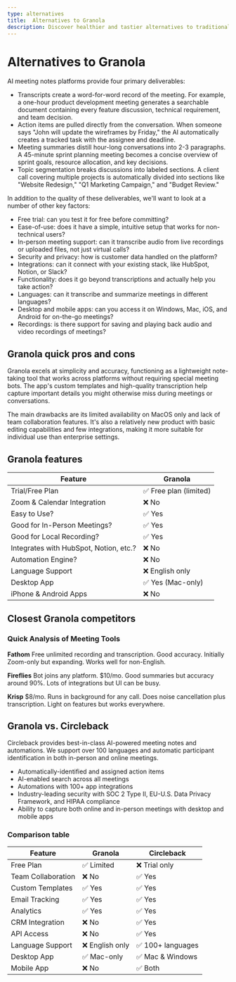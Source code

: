 ```yaml
---
type: alternatives
title:  Alternatives to Granola  
description: Discover healthier and tastier alternatives to traditional granola. Compare granola with circleback and find your new favorite breakfast option.
---
```


# Alternatives to Granola    
AI meeting notes platforms provide four primary deliverables:  
  
* Transcripts create a word-for-word record of the meeting. For example, a one-hour product development meeting generates a searchable document containing every feature discussion, technical requirement, and team decision.  
* Action items are pulled directly from the conversation. When someone says "John will update the wireframes by Friday," the AI automatically creates a tracked task with the assignee and deadline.  
* Meeting summaries distill hour-long conversations into 2-3 paragraphs. A 45-minute sprint planning meeting becomes a concise overview of sprint goals, resource allocation, and key decisions.  
* Topic segmentation breaks discussions into labeled sections. A client call covering multiple projects is automatically divided into sections like "Website Redesign," "Q1 Marketing Campaign," and "Budget Review."  
  
In addition to the quality of these deliverables, we'll want to look at a number of other key factors:  
  
* Free trial: can you test it for free before committing?  
* Ease-of-use: does it have a simple, intuitive setup that works for non-technical users?  
* In-person meeting support: can it transcribe audio from live recordings or uploaded files, not just virtual calls?  
* Security and privacy: how is customer data handled on the platform?  
* Integrations: can it connect with your existing stack, like HubSpot, Notion, or Slack?  
* Functionality: does it go beyond transcriptions and actually help you take action?  
* Languages: can it transcribe and summarize meetings in different languages?  
* Desktop and mobile apps: can you access it on Windows, Mac, iOS, and Android for on-the-go meetings?  
* Recordings: is there support for saving and playing back audio and video recordings of meetings?    
## Granola quick pros and cons    
Granola excels at simplicity and accuracy, functioning as a lightweight note-taking tool that works across platforms without requiring special meeting bots. The app's custom templates and high-quality transcription help capture important details you might otherwise miss during meetings or conversations.

The main drawbacks are its limited availability on MacOS only and lack of team collaboration features. It's also a relatively new product with basic editing capabilities and few integrations, making it more suitable for individual use than enterprise settings.  
## Granola features    
| Feature | Granola |
|----------|----------|
| Trial/Free Plan | ✅ Free plan (limited) |
| Zoom & Calendar Integration | ❌ No |
| Easy to Use? | ✅ Yes |
| Good for In-Person Meetings? | ✅ Yes |
| Good for Local Recording? | ✅ Yes |
| Integrates with HubSpot, Notion, etc.? | ❌ No |
| Automation Engine? | ❌ No |
| Language Support | ❌ English only |
| Desktop App | ✅ Yes (Mac-only) |
| iPhone & Android Apps | ❌ No |  
## Closest Granola competitors    
### Quick Analysis of Meeting Tools

**Fathom**
Free unlimited recording and transcription. Good accuracy. Initially Zoom-only but expanding. Works well for non-English.

**Fireflies**
Bot joins any platform. $10/mo. Good summaries but accuracy around 90%. Lots of integrations but UI can be busy.

**Krisp**
$8/mo. Runs in background for any call. Does noise cancellation plus transcription. Light on features but works everywhere.  
## Granola vs. Circleback  
Circleback provides best-in-class AI-powered meeting notes and automations. We support over 100 languages and automatic participant identification in both in-person and online meetings.  
  
* Automatically-identified and assigned action items  
* AI-enabled search across all meetings  
* Automations with 100+ app integrations  
* Industry-leading security with SOC 2 Type II, EU-U.S. Data Privacy Framework, and HIPAA compliance  
* Ability to capture both online and in-person meetings with desktop and mobile apps    
### Comparison table  
| Feature | Granola | Circleback |
|----------|----------|------------|
| Free Plan | ✅ Limited | ❌ Trial only |
| Team Collaboration | ❌ No | ✅ Yes |
| Custom Templates | ✅ Yes | ✅ Yes |
| Email Tracking | ✅ Yes | ✅ Yes |
| Analytics | ✅ Yes | ✅ Yes |
| CRM Integration | ❌ No | ✅ Yes |
| API Access | ❌ No | ✅ Yes |
| Language Support | ❌ English only | ✅ 100+ languages |
| Desktop App | ✅ Mac-only | ✅ Mac & Windows |
| Mobile App | ❌ No | ✅ Both |